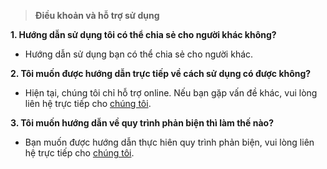 > **Điều khoản và hỗ trợ sử dụng**


**1. Hướng dẫn sử dụng tôi có thể chia sẻ cho người khác không?**
- Hướng dẫn sử dụng bạn có thể chia sẻ cho người khác. 

**2. Tôi muốn được hướng dẫn trực tiếp về cách sử dụng có được không?**
- Hiện tại, chúng tôi chỉ hỗ trợ online. Nếu bạn gặp vấn đề khác, vui lòng liên hệ trực tiếp cho [chúng tôi](/).

**3. Tôi muốn hướng dẫn về quy trình phản biện thì làm thế nào?**
- Bạn muốn được hướng dẫn thực hiên quy trình phản biện, vui lòng liên hệ trực tiếp cho [chúng tôi](/).